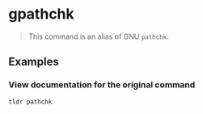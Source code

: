 # gpathchk

> This command is an alias of GNU `pathchk`.

## Examples

### View documentation for the original command

```bash
tldr pathchk
```
